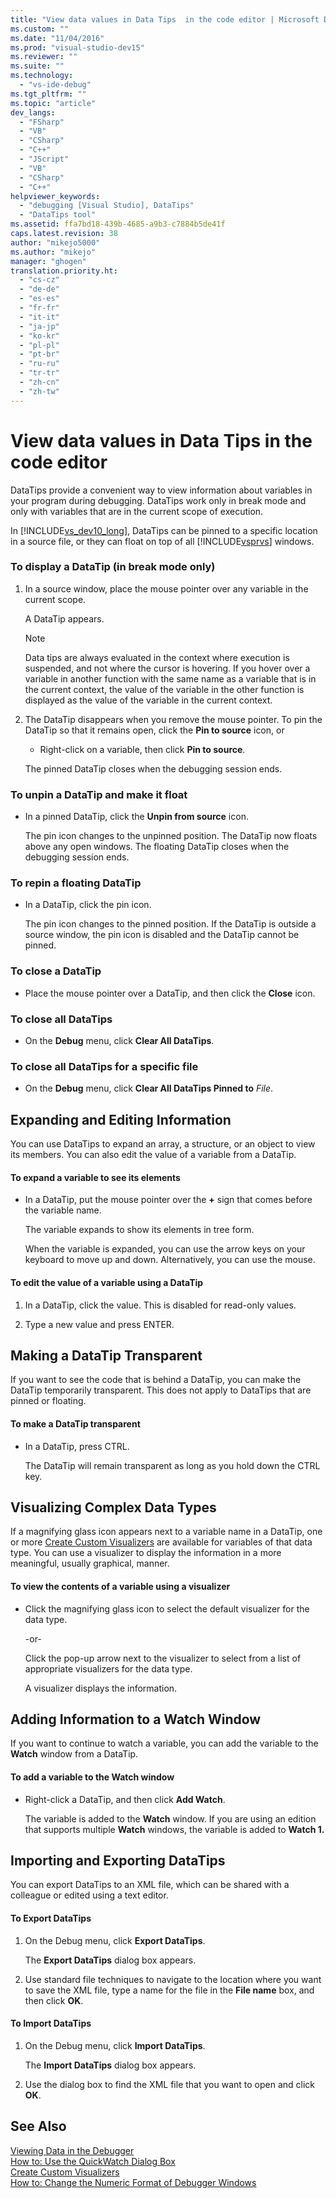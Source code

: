 ```yaml
---
title: "View data values in Data Tips  in the code editor | Microsoft Docs"
ms.custom: ""
ms.date: "11/04/2016"
ms.prod: "visual-studio-dev15"
ms.reviewer: ""
ms.suite: ""
ms.technology: 
  - "vs-ide-debug"
ms.tgt_pltfrm: ""
ms.topic: "article"
dev_langs: 
  - "FSharp"
  - "VB"
  - "CSharp"
  - "C++"
  - "JScript"
  - "VB"
  - "CSharp"
  - "C++"
helpviewer_keywords: 
  - "debugging [Visual Studio], DataTips"
  - "DataTips tool"
ms.assetid: ffa7bd18-439b-4685-a9b3-c7884b5de41f
caps.latest.revision: 38
author: "mikejo5000"
ms.author: "mikejo"
manager: "ghogen"
translation.priority.ht: 
  - "cs-cz"
  - "de-de"
  - "es-es"
  - "fr-fr"
  - "it-it"
  - "ja-jp"
  - "ko-kr"
  - "pl-pl"
  - "pt-br"
  - "ru-ru"
  - "tr-tr"
  - "zh-cn"
  - "zh-tw"
---
```

# View data values in Data Tips  in the code editor
DataTips provide a convenient way to view information about variables in your program during debugging. DataTips work only in break mode and only with variables that are in the current scope of execution.  
  
 In [!INCLUDE[vs_dev10_long](../code-quality/includes/vs_dev10_long_md.md)], DataTips can be pinned to a specific location in a source file, or they can float on top of all [!INCLUDE[vsprvs](../code-quality/includes/vsprvs_md.md)] windows.  
  
### To display a DataTip (in break mode only)  
  
1.  In a source window, place the mouse pointer over any variable in the current scope.  
  
     A DataTip appears.  
  
    > [!NOTE]
    >  Data tips are always evaluated in the context where execution is suspended, and not where the cursor is hovering. If you hover over a variable in another function with the same name as a variable that is in the current context, the value of the variable in the other function is displayed as the value of the variable in the current context.  
  
2.  The DataTip disappears when you remove the mouse pointer. To pin the DataTip so that it remains open, click the **Pin to source** icon, or  
  
    -   Right-click on a variable, then click **Pin to source**.  
  
     The pinned DataTip closes when the debugging session ends.  
  
### To unpin a DataTip and make it float  
  
-   In a pinned DataTip, click the **Unpin from source** icon.  
  
     The pin icon changes to the unpinned position. The DataTip now floats above any open windows. The floating DataTip closes when the debugging session ends.  
  
### To repin a floating DataTip  
  
-   In a DataTip, click the pin icon.  
  
     The pin icon changes to the pinned position. If the DataTip is outside a source window, the pin icon is disabled and the DataTip cannot be pinned.  
  
### To close a DataTip  
  
-   Place the mouse pointer over a DataTip, and then click the **Close** icon.  
  
### To close all DataTips  
  
-   On the **Debug** menu, click **Clear All DataTips**.  
  
### To close all DataTips for a specific file  
  
-   On the **Debug** menu, click **Clear All DataTips Pinned to** *File*.  
  
## Expanding and Editing Information  
 You can use DataTips to expand an array, a structure, or an object to view its members. You can also edit the value of a variable from a DataTip.  
  
#### To expand a variable to see its elements  
  
-   In a DataTip, put the mouse pointer over the **+** sign that comes before the variable name.  
  
     The variable expands to show its elements in tree form.  
  
     When the variable is expanded, you can use the arrow keys on your keyboard to move up and down. Alternatively, you can use the mouse.  
  
#### To edit the value of a variable using a DataTip  
  
1.  In a DataTip, click the value. This is disabled for read-only values.  
  
2.  Type a new value and press ENTER.  
  
## Making a DataTip Transparent  
 If you want to see the code that is behind a DataTip, you can make the DataTip temporarily transparent. This does not apply to DataTips that are pinned or floating.  
  
#### To make a DataTip transparent  
  
-   In a DataTip, press CTRL.  
  
     The DataTip will remain transparent as long as you hold down the CTRL key.  
  
## Visualizing Complex Data Types  
 If a magnifying glass icon appears next to a variable name in a DataTip, one or more [Create Custom Visualizers](../debugger/create-custom-visualizers-of-data.md) are available for variables of that data type. You can use a visualizer to display the information in a more meaningful, usually graphical, manner.  
  
#### To view the contents of a variable using a visualizer  
  
-   Click the magnifying glass icon to select the default visualizer for the data type.  
  
     -or-  
  
     Click the pop-up arrow next to the visualizer to select from a list of appropriate visualizers for the data type.  
  
     A visualizer displays the information.  
  
## Adding Information to a Watch Window  
 If you want to continue to watch a variable, you can add the variable to the **Watch** window from a DataTip.  
  
#### To add a variable to the Watch window  
  
-   Right-click a DataTip, and then click **Add Watch**.  
  
     The variable is added to the **Watch** window. If you are using an edition that supports multiple **Watch** windows, the variable is added to **Watch 1.**  
  
## Importing and Exporting DataTips  
 You can export DataTips to an XML file, which can be shared with a colleague or edited using a text editor.  
  
#### To Export DataTips  
  
1.  On the Debug menu, click **Export DataTips**.  
  
     The **Export DataTips** dialog box appears.  
  
2.  Use standard file techniques to navigate to the location where you want to save the XML file, type a name for the file in the **File name** box, and then click **OK**.  
  
#### To Import DataTips  
  
1.  On the Debug menu, click **Import DataTips**.  
  
     The **Import DataTips** dialog box appears.  
  
2.  Use the dialog box to find the XML file that you want to open and click **OK**.  
  
## See Also  
 [Viewing Data in the Debugger](../debugger/viewing-data-in-the-debugger.md)   
 [How to: Use the QuickWatch Dialog Box](../Topic/How%20to:%20Use%20the%20QuickWatch%20Dialog%20Box.md)   
 [Create Custom Visualizers](../debugger/create-custom-visualizers-of-data.md)   
 [How to: Change the Numeric Format of Debugger Windows](../Topic/How%20to:%20Change%20the%20Numeric%20Format%20of%20Debugger%20Windows.md)